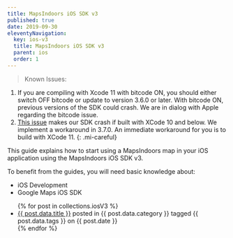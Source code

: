 ```yaml
---
title: MapsIndoors iOS SDK v3
published: true
date: 2019-09-30
eleventyNavigation:
  key: ios-v3
  title: MapsIndoors iOS SDK v3
  parent: ios
  order: 1
---
```


> Known Issues:

1. If you are compiling with Xcode 11 with bitcode ON, you should either switch OFF bitcode or update to version 3.6.0 or later. With bitcode ON, previous versions of the SDK could crash. We are in dialog with Apple regarding the bitcode issue.
2. [This issue](https://forums.developer.apple.com/thread/123003) makes our SDK crash if built with XCode 10 and below. We implement a workaround in 3.7.0. An immediate workaround for you is to build with XCode 11.
{: .mi-careful}

This guide explains how to start using a MapsIndoors map in your iOS application using the MapsIndoors iOS SDK v3.

To benefit from the guides, you will need basic knowledge about:

* iOS Development
* Google Maps iOS SDK

<ul>
{% for post in collections.iosV3 %}
  <li><a href="{{ post.url }}">{{ post.data.title }}</a> posted in {{ post.data.category }} tagged {{ post.data.tags }} on {{ post.date }}</li>
{% endfor %}
</ul>
